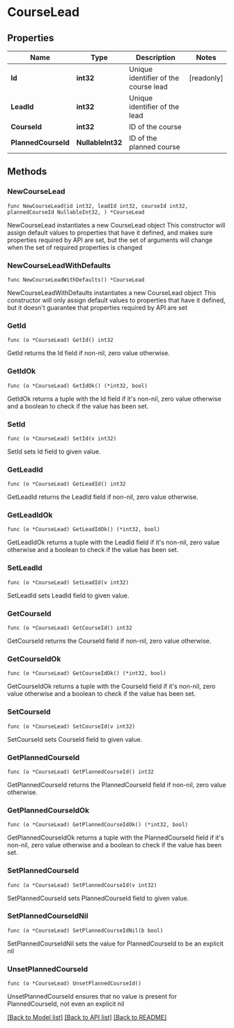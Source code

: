 # CourseLead

## Properties

Name | Type | Description | Notes
------------ | ------------- | ------------- | -------------
**Id** | **int32** | Unique identifier of the course lead | [readonly] 
**LeadId** | **int32** | Unique identifier of the lead | 
**CourseId** | **int32** | ID of the course | 
**PlannedCourseId** | **NullableInt32** | ID of the planned course | 

## Methods

### NewCourseLead

`func NewCourseLead(id int32, leadId int32, courseId int32, plannedCourseId NullableInt32, ) *CourseLead`

NewCourseLead instantiates a new CourseLead object
This constructor will assign default values to properties that have it defined,
and makes sure properties required by API are set, but the set of arguments
will change when the set of required properties is changed

### NewCourseLeadWithDefaults

`func NewCourseLeadWithDefaults() *CourseLead`

NewCourseLeadWithDefaults instantiates a new CourseLead object
This constructor will only assign default values to properties that have it defined,
but it doesn't guarantee that properties required by API are set

### GetId

`func (o *CourseLead) GetId() int32`

GetId returns the Id field if non-nil, zero value otherwise.

### GetIdOk

`func (o *CourseLead) GetIdOk() (*int32, bool)`

GetIdOk returns a tuple with the Id field if it's non-nil, zero value otherwise
and a boolean to check if the value has been set.

### SetId

`func (o *CourseLead) SetId(v int32)`

SetId sets Id field to given value.


### GetLeadId

`func (o *CourseLead) GetLeadId() int32`

GetLeadId returns the LeadId field if non-nil, zero value otherwise.

### GetLeadIdOk

`func (o *CourseLead) GetLeadIdOk() (*int32, bool)`

GetLeadIdOk returns a tuple with the LeadId field if it's non-nil, zero value otherwise
and a boolean to check if the value has been set.

### SetLeadId

`func (o *CourseLead) SetLeadId(v int32)`

SetLeadId sets LeadId field to given value.


### GetCourseId

`func (o *CourseLead) GetCourseId() int32`

GetCourseId returns the CourseId field if non-nil, zero value otherwise.

### GetCourseIdOk

`func (o *CourseLead) GetCourseIdOk() (*int32, bool)`

GetCourseIdOk returns a tuple with the CourseId field if it's non-nil, zero value otherwise
and a boolean to check if the value has been set.

### SetCourseId

`func (o *CourseLead) SetCourseId(v int32)`

SetCourseId sets CourseId field to given value.


### GetPlannedCourseId

`func (o *CourseLead) GetPlannedCourseId() int32`

GetPlannedCourseId returns the PlannedCourseId field if non-nil, zero value otherwise.

### GetPlannedCourseIdOk

`func (o *CourseLead) GetPlannedCourseIdOk() (*int32, bool)`

GetPlannedCourseIdOk returns a tuple with the PlannedCourseId field if it's non-nil, zero value otherwise
and a boolean to check if the value has been set.

### SetPlannedCourseId

`func (o *CourseLead) SetPlannedCourseId(v int32)`

SetPlannedCourseId sets PlannedCourseId field to given value.


### SetPlannedCourseIdNil

`func (o *CourseLead) SetPlannedCourseIdNil(b bool)`

 SetPlannedCourseIdNil sets the value for PlannedCourseId to be an explicit nil

### UnsetPlannedCourseId
`func (o *CourseLead) UnsetPlannedCourseId()`

UnsetPlannedCourseId ensures that no value is present for PlannedCourseId, not even an explicit nil

[[Back to Model list]](../README.md#documentation-for-models) [[Back to API list]](../README.md#documentation-for-api-endpoints) [[Back to README]](../README.md)


